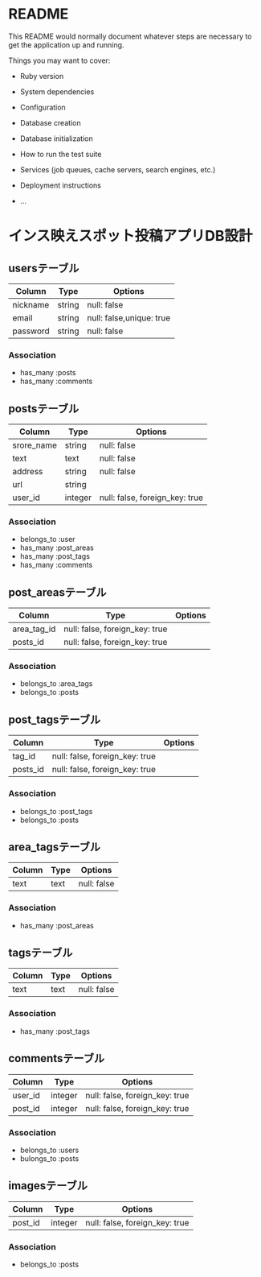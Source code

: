 # README

This README would normally document whatever steps are necessary to get the
application up and running.

Things you may want to cover:

* Ruby version

* System dependencies

* Configuration

* Database creation

* Database initialization

* How to run the test suite

* Services (job queues, cache servers, search engines, etc.)

* Deployment instructions

* ...

# インス映えスポット投稿アプリDB設計
## usersテーブル
|Column|Type|Options|
|------|----|-------|
|nickname|string|null: false|
|email|string|null: false,unique: true|
|password|string|null: false|

### Association
- has_many :posts
- has_many :comments

## postsテーブル
|Column|Type|Options|
|------|----|-------|
|srore_name|string|null: false|
|text|text|null: false|
|address|string|null: false|
|url|string||
|user_id|integer|null: false, foreign_key: true|

### Association
- belongs_to :user
- has_many :post_areas
- has_many :post_tags
- has_many :comments

## post_areasテーブル
|Column|Type|Options|
|------|----|-------|
|area_tag_id|null: false, foreign_key: true|
|posts_id|null: false, foreign_key: true|

### Association
- belongs_to :area_tags
- belongs_to :posts

## post_tagsテーブル
|Column|Type|Options|
|------|----|-------|
|tag_id|null: false, foreign_key: true|
|posts_id|null: false, foreign_key: true|

### Association
- belongs_to :post_tags
- belongs_to :posts

## area_tagsテーブル
|Column|Type|Options|
|------|----|-------|
|text|text|null: false|

### Association
- has_many :post_areas

## tagsテーブル
|Column|Type|Options|
|------|----|-------|
|text|text|null: false|

### Association
- has_many :post_tags

## commentsテーブル
|Column|Type|Options|
|------|----|-------|
|user_id|integer|null: false, foreign_key: true|
|post_id|integer|null: false, foreign_key: true|

### Association
- belongs_to :users
- bulongs_to :posts

## imagesテーブル
|Column|Type|Options|
|------|----|-------|
|post_id|integer|null: false, foreign_key: true|

### Association
- belongs_to :posts
